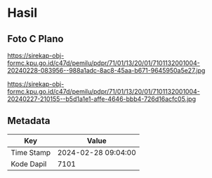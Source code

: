 # Hasil

## Foto C Plano

https://sirekap-obj-formc.kpu.go.id/c47d/pemilu/pdpr/71/01/13/20/01/7101132001004-20240228-083956--988a1adc-8ac8-45aa-b671-9645950a5e27.jpg

https://sirekap-obj-formc.kpu.go.id/c47d/pemilu/pdpr/71/01/13/20/01/7101132001004-20240227-210155--b5d1a1e1-affe-4646-bbb4-726d16acfc05.jpg


## Metadata

| Key        | Value               |
| ---------- | ------------------- |
| Time Stamp | 2024-02-28 09:04:00 |
| Kode Dapil | 7101                |



